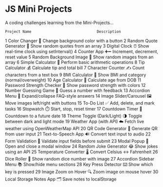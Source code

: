# JS Mini Projects
A coding challenges learning from the Mini-Projects...
	
    Project Name	                          Description
1	Color Changer 🎨	             Change background color with a button
2	Random Quote Generator 📝	     Show random quotes from an array
3	Digital Clock ⏰	                Show real-time clock using setInterval()
4	Counter App ➕➖	               Increment, decrement, reset value
5	Random Background Image 🌄	     Show random images from an array
6	Simple Calculator 🧮	         Perform basic arithmetic operations
8	Tip Calculator 💰	             Calculate tip and total bill
7	Character Counter ✍️	         Count characters from a text box
9	BMI Calculator 🧍	             Show BMI and category (normal/overweight)
10	Age Calculator 🎂	             Calculate age from DOB
11	Password Strength Checker 🔐	 Show password strength with colors
12	Number Guessing Game 🎲	         Guess a number with feedback
13	Accordion Menu 📂	             Expand/collapse FAQ-style answers
14	Image Slider/Carousel 🖼️	      Move images left/right with buttons
15	To-Do List ✅	                Add, delete, and mark tasks
16	Stopwatch ⏱️	                 Start, stop, reset timer
17	Countdown Timer 📆	             Countdown to a future date
18	Theme Toggle (Dark/Light) 🌗	 Toggle between dark and light mode
19	Weather App (with API) ☁️	     Fetch live weather using OpenWeatherMap API
20	QR Code Generator 🔳	         Generate QR from user input
21	Text-to-Speech App 🔊	         Convert text input to audio
22	Form Validation 🧾	             Validate input fields before submit
23	Modal Popup 🔔	                 Open and close a modal window
24	Random Joke Generator 😂	     Show jokes using an API
25	Temperature Converter 🌡️	      Convert Celsius ↔ Fahrenheit
26	Dice Roller 🎲	                 Show random dice number with image
27	Accordion Sidebar Menu 📚	     Show/hide menu sections
28	Key Press Detector ⌨️	         Show which key is pressed
29	Image Zoom on Hover 🔍	         Zoom image on mouse hover
30	Local Storage Notes App 🗂️	      Save notes to localStorage

